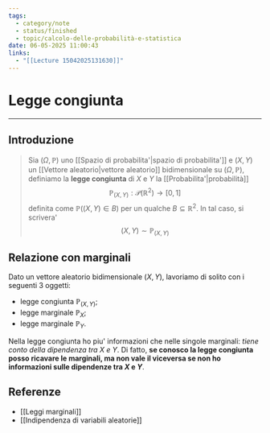 ```yaml
---
tags:
  - category/note
  - status/finished
  - topic/calcolo-delle-probabilità-e-statistica
date: 06-05-2025 11:00:43
links:
  - "[[Lecture 15042025131630]]"
---
```

# Legge congiunta
---
## Introduzione
> Sia $(\Omega, \mathbb{P})$ uno [[Spazio di probabilita'|spazio di probabilita']] e $(X, Y)$ un [[Vettore aleatorio|vettore aleatorio]] bidimensionale su $(\Omega, \mathbb{P})$, definiamo la **legge congiunta** di $X$ e $Y$ la [[Probabilita'|probabilità]] $$\mathbb{P}_{(X,Y)}: \mathscr{P}(\mathbb{R}^{2}) \to [0, 1]$$
> definita come $\mathbb{P}((X, Y) \in B)$ per un qualche $B \subseteq \mathbb{R}^{2}$. In tal caso, si scrivera'
> $$(X, Y) \sim \mathbb{P}_{(X, Y)}$$

## Relazione con marginali
Dato un vettore aleatorio bidimensionale $(X, Y)$, lavoriamo di solito con i seguenti 3 oggetti:
- legge congiunta $\mathbb{P}_{(X,Y)}$;
- legge marginale $\mathbb{P}_{X}$;
- legge marginale $\mathbb{P}_{Y}$.

Nella legge congiunta ho piu' informazioni che nelle singole marginali: _tiene conto della dipendenza tra $X$ e $Y$_. Di fatto, **se conosco la legge congiunta posso ricavare le marginali, ma non vale il viceversa se non ho informazioni sulle dipendenze tra $X$ e $Y$**.

## Referenze
- [[Leggi marginali]]
- [[Indipendenza di variabili aleatorie]]